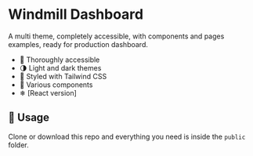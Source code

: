 # Windmill Dashboard

A multi theme, completely accessible, with components and pages examples, ready for production dashboard.

- 🦮 Thoroughly accessible
- 🌗 Light and dark themes
- 💅 Styled with Tailwind CSS
- 🧩 Various components
- ❄ [React version]

## 🚀 Usage

Clone or download this repo and everything you need is inside the `public` folder.



